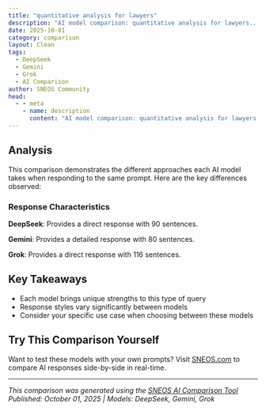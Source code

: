 ```yaml
---
title: "quantitative analysis for lawyers"
description: "AI model comparison: quantitative analysis for lawyers..."
date: 2025-10-01
category: comparison
layout: Clean
tags:
  - DeepSeek
  - Gemini
  - Grok
  - AI Comparison
author: SNEOS Community
head:
  - - meta
    - name: description
      content: "AI model comparison: quantitative analysis for lawyers..."
---
```


<ChatComparison
  title="quantitative analysis for lawyers"
  prompt="quantitative analysis for lawyers"
  :responses='{
    "DeepSeek": "Of course. This is an excellent topic. Quantitative analysis is no longer a niche skill for lawyers; it is becoming a core competency for effective legal practice, litigation strategy, and client advising.\n\nHere is a comprehensive quantitative analysis guide for lawyers, broken down into why it matters, key concepts, practical applications, and tools.\n\n### Why Should Lawyers Care About Quantitative Analysis?\n\n1.  **Fact-Based Litigation Strategy:** Move beyond anecdotes. Use data to predict case outcomes, assess the value of a settlement, and identify the most persuasive arguments for a particular judge or jury.\n2.  **E-Discovery and Document Review:** TAR (Technology-Assisted Review) uses predictive coding to identify relevant documents in massive datasets, drastically reducing time and cost.\n3.  **Damages and Valuation:** Calculate economic damages, intellectual property valuation, and business losses with precision, making your arguments more credible.\n4.  **Contract Analysis \u0026 Due Diligence:** Use AI and data analytics to review thousands of contracts to identify clauses, risks, and obligations during M\u0026A or compliance audits.\n5.  **Legal Operations:** Analyze internal data on billing, matter duration, and resource allocation to improve law firm or corporate legal department efficiency.\n6.  **Regulatory Compliance \u0026 Risk Assessment:** Model risks, analyze patterns of consumer complaints, or monitor transactions for potential fraud or anti-money laundering violations.\n\n---\n\n### Key Quantitative Concepts for Lawyers (The \u0022Toolkit\u0022)\n\nYou don\u0027t need to be a statistician, but you must be a sophisticated consumer of numbers.\n\n| Concept | What It Is | Legal Example \u0026 Why It Matters |\n| :--- | :--- | :--- |\n| **Descriptive Statistics** | Summarizing and describing the main features of a dataset. | **Mean (Average), Median, Mode, Range, Standard Deviation.** \u003Cbr\u003E**Example:** In an employment discrimination case, the *average* salary for men might be higher than for women, but the *median* might be similar. The mean can be skewed by a few very high salaries. Understanding the difference is crucial. |\n| **Inferential Statistics** | Using a sample of data to make conclusions about a larger population. | **Statistical Significance, Confidence Intervals, Regression Analysis.** \u003Cbr\u003E**Example:** An expert uses a regression model to show that, after controlling for experience and education (legitimate factors), race is a statistically significant predictor of lower promotion rates. This is powerful evidence of systemic bias. |\n| **Probability** | The likelihood of an event occurring. | **Conditional Probability, Bayes\u0027 Theorem.** \u003Cbr\u003E**Example:** What is the probability that a defendant is guilty, given that their DNA matches the crime scene? This requires understanding the underlying frequency of that DNA profile in the population, not just the match. |\n| **Data Visualization** | Presenting data in graphical format. | **Bar Charts, Line Graphs, Scatter Plots, Heat Maps.** \u003Cbr\u003E**Example:** A timeline of events in a complex financial fraud case is more easily understood by a jury as a clear line graph than as a 10-page narrative. |\n| **Correlation vs. Causation** | **Correlation:** Two things move together. \u003Cbr\u003E**Causation:** One thing *causes* the other. | **Example:** A study finds that ice cream sales and drowning deaths are correlated. Does ice cream cause drowning? No, a hidden third variable (hot weather) causes both. This is a classic mistake to spot in an opponent\u0027s argument. |\n\n---\n\n### Practical Applications in Different Practice Areas\n\n| Practice Area | Quantitative Application |\n| :--- | :--- |\n| **Intellectual Property** | Calculating reasonable royalty damages; analyzing patent landscapes to advise on filing strategy; using text analytics to compare trademarks. |\n| **Antitrust \u0026 Competition** | Defining relevant markets using economic data; analyzing pricing patterns for evidence of collusion; modeling the competitive effects of a merger. |\n| **Employment Law** | Conducting statistical analyses of hiring, pay, and promotion data to detect discrimination (disparate impact analysis). |\n| **Securities Litigation** | Using event studies to measure the impact of a corporate announcement (e.g., fraud revelation) on a company\u0027s stock price. |\n| **Tort \u0026 Personal Injury** | Calculating present and future economic losses (lost wages, medical costs) using actuarial tables and economic forecasts. |\n| **Criminal Law** | Challenging the reliability of forensic evidence (e.g., hair analysis, bite marks) using statistical base rates; analyzing crime data for sentencing arguments. |\n| **Corporate Law / M\u0026A** | Using data analytics for due diligence to review thousands of contracts for change-of-control clauses, indemnification terms, etc. |\n\n---\n\n### A Simple Framework for Conducting a Quantitative Analysis\n\n1.  **Define the Legal Question:** Start with the legal problem. Don\u0027t just collect data aimlessly.\n    *   *Example:* \u0022Did our client\u0027s termination rate for employees over 40 constitute age discrimination?\u0022\n\n2.  **Identify and Collect Data:** What data is needed to answer the question? This could be internal company records, public data, or data produced in discovery.\n    *   *Example:* Personnel files for all employees (age, department, performance ratings, termination status).\n\n3.  **Clean and Organize the Data:** Raw data is often messy. This step involves standardizing formats, dealing with missing entries, and structuring it for analysis.\n\n4.  **Analyze the Data:** Apply the appropriate quantitative tools from your toolkit.\n    *   *Example:* Calculate the termination rate for employees under 40 and over 40. Then, run a statistical test (like a chi-square test) to see if the difference is statistically significant.\n\n5.  **Interpret and Present the Results:** Translate the numbers back into a legal narrative. What story does the data tell? Create clear visualizations for a judge or jury.\n    *   *Example:* \u0022Your Honor, the data shows that employees over 40 were terminated at a rate of 15%, compared to just 3% for younger employees. A standard statistical test indicates there is less than a 1 in 1000 probability that this disparity occurred by random chance.\u0022\n\n---\n\n### Essential Tools \u0026 Software\n\n*   **For the Beginner:** **Microsoft Excel** is powerful enough for many basic analyses (pivot tables, charts, basic functions).\n*   **For the Serious Practitioner:** **Relativity** and **Everlaw** for e-discovery and TAR. **Tableau** or **Microsoft Power BI** for advanced data visualization.\n*   **For the Data-Savvy Law Firm:** **Python** and **R** are programming languages used for advanced statistical modeling and custom analysis. Often used by litigation consultants and experts.\n*   **AI-Powered Tools:** Platforms like **Kira Systems** or **Luminance** for contract analysis and due diligence.\n\n### Critical Caveats and Ethical Considerations\n\n*   **Garbage In, Garbage Out (GIGO):** The quality of your analysis is entirely dependent on the quality of your underlying data. Scrutinize your data sources.\n*   **Don\u0027t Mislead with Statistics:** It\u0027s easy to present data in a way that supports your bias. As an officer of the court, you have an ethical duty to be truthful. Understand the limitations of your analysis.\n*   **Know When to Hire an Expert:** A lawyer\u0027s role is to identify when a problem *requires* quantitative analysis and to manage the expert who performs it. You need to understand the expert\u0027s methodology well enough to defend it in court and to cross-examine the opposing expert effectively.\n\n**Conclusion:**\n\nFor the modern lawyer, quantitative analysis is a form of **powerful, fact-based lawyering.** It allows you to build stronger arguments, advise clients more effectively, and deconstruct your opponent\u0027s case with precision. Embracing this skillset is no longer optional for those who wish to practice at the highest level.",
    "Gemini": "Quantitative analysis (QA) for lawyers involves using numerical data and statistical methods to support legal arguments, make informed decisions, and assess potential risks. It\u0027s about turning raw data into actionable insights.\n\nHere\u0027s a breakdown of the key concepts and applications:\n\n**I. Core Concepts:**\n\n*   **Data Collection \u0026 Preparation:**\n    *   **Identifying Relevant Data:** The first step is determining what data is needed to answer a specific legal question or support an argument. This could include financial records, market data, demographic information, survey results, historical case outcomes, etc.\n    *   **Data Sources:** Lawyers might source data from:\n        *   Internal firm databases\n        *   Government agencies (e.g., Census Bureau, Bureau of Labor Statistics, SEC)\n        *   Industry associations\n        *   Private data vendors\n        *   Academic research\n        *   Social media (with caution and ethical considerations)\n    *   **Data Cleaning:** This involves correcting errors, handling missing values, and ensuring consistency across the dataset.\n    *   **Data Organization:** Data needs to be structured in a way that is suitable for analysis (e.g., spreadsheets, databases).\n\n*   **Descriptive Statistics:** Summarizing and describing the main features of the data.\n    *   **Measures of Central Tendency:** Mean (average), median (middle value), and mode (most frequent value).\n    *   **Measures of Dispersion:** Range, variance, standard deviation (how spread out the data is).\n    *   **Frequency Distributions:** Tables or graphs showing the frequency of different values in the data.\n\n*   **Inferential Statistics:** Drawing conclusions about a population based on a sample of data.\n    *   **Hypothesis Testing:** Formulating a hypothesis and using statistical tests (e.g., t-tests, chi-square tests, ANOVA) to determine if the evidence supports or rejects the hypothesis.  Example:  Testing whether there\u0027s a statistically significant difference in settlement amounts between cases with and without a certain piece of evidence.\n    *   **Confidence Intervals:** Estimating a range of values that is likely to contain the true population parameter.\n    *   **Regression Analysis:** Examining the relationship between variables.  Can be used to predict outcomes or identify factors that influence a particular variable.\n\n*   **Probability and Decision Theory:** Assessing the likelihood of events and making decisions under uncertainty.\n    *   **Probability Distributions:** Mathematical functions that describe the probability of different outcomes.\n    *   **Expected Value:** Calculating the average outcome, taking into account the probabilities of different events.\n    *   **Decision Trees:** Visual tools for analyzing complex decisions with multiple possible outcomes.\n    *   **Bayesian Analysis:**  Updating beliefs about the probability of an event based on new evidence.\n\n*   **Visualization:** Presenting data and analysis in a clear and compelling way using charts, graphs, and other visual aids.\n\n**II. Applications in Law:**\n\n*   **Litigation Support:**\n    *   **Damages Calculation:** Quantifying economic losses in personal injury, breach of contract, or intellectual property cases. This often involves forecasting lost profits, medical expenses, or future earnings.\n    *   **Statistical Evidence:** Presenting statistical data to support claims of discrimination, fraud, or market manipulation. Examples: proving disparate impact in employment discrimination cases or demonstrating a pattern of fraudulent billing practices.\n    *   **Jury Selection:** Analyzing demographic data and survey responses to identify potential jurors who are more or less likely to be sympathetic to a particular side.  (Ethical considerations are paramount here.)\n    *   **Expert Testimony:**  Critiquing the quantitative analysis performed by opposing experts and presenting alternative analyses.\n\n*   **Contract Law:**\n    *   **Risk Assessment:** Evaluating the potential financial risks and rewards associated with a contract.\n    *   **Performance Measurement:**  Tracking key performance indicators (KPIs) to ensure that a contract is being fulfilled.\n\n*   **Corporate Law:**\n    *   **Mergers and Acquisitions:** Analyzing financial data to assess the value of a company and the potential benefits of a merger.\n    *   **Securities Law:**  Detecting insider trading or other forms of market manipulation.\n\n*   **Regulatory Compliance:**\n    *   **Antitrust Law:** Analyzing market share data to determine whether a company is engaging in anticompetitive behavior.\n    *   **Environmental Law:**  Modeling the impact of pollution on the environment.\n\n*   **Criminal Law:**\n    *   **Forensic Statistics:**  Analyzing DNA evidence or other forensic data to assess the likelihood of a suspect\u0027s guilt.\n    *   **Risk Assessment:** Evaluating the risk of recidivism (reoffending) in sentencing decisions.\n\n*   **Legal Research:**\n    *   **Predictive Analytics:** Using data mining techniques to identify patterns in case law and predict the outcome of future cases.\n\n**III. Tools and Techniques:**\n\n*   **Spreadsheet Software:** Microsoft Excel is widely used for basic data analysis and visualization.\n*   **Statistical Software Packages:**\n    *   **SPSS:** A comprehensive statistical package with a user-friendly interface.\n    *   **SAS:** Another powerful statistical package, often used for complex data analysis.\n    *   **R:** A free, open-source programming language and software environment for statistical computing and graphics.  Highly versatile and popular in academic and research settings.\n    *   **Stata:**  Popular in economics and social sciences, particularly for regression analysis.\n*   **Programming Languages:**\n    *   **Python:**  Increasingly popular for data science, including data cleaning, analysis, and visualization.  Libraries like Pandas, NumPy, and Scikit-learn are widely used.\n*   **Data Visualization Tools:**\n    *   **Tableau:** A powerful data visualization tool that allows users to create interactive dashboards and reports.\n    *   **Power BI:** Microsoft\u0027s data visualization tool, integrated with Excel and other Microsoft products.\n\n**IV.  Ethical Considerations:**\n\n*   **Data Bias:**  Recognizing and addressing potential biases in the data.\n*   **Misleading Statistics:**  Avoiding the use of statistics in a way that is likely to mislead or confuse the jury.\n*   **Transparency:**  Clearly disclosing the methods and assumptions used in the analysis.\n*   **Competence:**  Ensuring that the analysis is performed by someone with the necessary expertise. Lawyers need to either develop sufficient quantitative skills or collaborate with qualified experts.\n*   **Privacy:** Protecting the privacy of individuals whose data is being analyzed.\n\n**V. Examples:**\n\n*   **Personal Injury Case:** Calculating lost wages and future medical expenses using statistical models based on the plaintiff\u0027s age, education, occupation, and medical condition.\n*   **Employment Discrimination Case:**  Using statistical analysis to show that a company\u0027s hiring practices have a disparate impact on a protected group.\n*   **Breach of Contract Case:**  Analyzing financial records to quantify the damages suffered by the plaintiff as a result of the defendant\u0027s breach.\n*   **Intellectual Property Case:** Using regression analysis to estimate the value of a patented invention.\n\n**VI. Learning Resources:**\n\n*   **Online Courses:**  Coursera, edX, Udemy, DataCamp offer courses in statistics, data analysis, and programming.  Look for courses specifically tailored to legal applications if possible.\n*   **Books:**  Many textbooks cover statistics and quantitative methods. Search for books that include examples from legal contexts.\n*   **Legal Journals:**  Some law reviews and journals publish articles on the use of quantitative methods in law.\n*   **Continuing Legal Education (CLE) Programs:**  Many bar associations and legal organizations offer CLE programs on quantitative analysis.\n\n**In summary:** Quantitative analysis is becoming increasingly important in the legal profession. Lawyers who have a basic understanding of quantitative methods are better equipped to analyze evidence, make informed decisions, and advocate for their clients.  It empowers lawyers to build stronger cases based on empirical evidence, rather than solely relying on anecdotal arguments.  Developing these skills, or partnering with quantitative experts, is becoming a competitive advantage in many areas of law.\n",
    "Grok": "Quantitative analysis for lawyers refers to the application of numerical, statistical, and data-driven methods to legal issues, decision-making, and case strategy. While law is often seen as a qualitative field, quantitative analysis is increasingly important in modern legal practice, especially in areas such as litigation, corporate law, intellectual property, and regulatory compliance. Below, I\u2019ll break down the concept, its relevance, methods, and practical applications for lawyers.\n\n---\n\n### What is Quantitative Analysis in Law?\nQuantitative analysis involves using data, mathematics, and statistical tools to analyze legal problems, evaluate risks, predict outcomes, and inform decisions. It contrasts with traditional legal analysis, which often relies on case law, statutes, and qualitative reasoning. Quantitative methods provide a systematic, evidence-based approach to complement legal judgment.\n\n---\n\n### Why is Quantitative Analysis Important for Lawyers?\n1. **Data-Driven Decision Making**:\n   - Lawyers increasingly deal with large volumes of data (e.g., e-discovery in litigation, financial records in corporate disputes). Quantitative tools help make sense of this data.\n   - It allows for objective assessments rather than relying solely on intuition or precedent.\n\n2. **Litigation Strategy and Risk Assessment**:\n   - Quantitative analysis can predict case outcomes based on historical data (e.g., success rates of similar cases or judges\u2019 ruling patterns).\n   - It helps assess settlement values by modeling potential damages or risks.\n\n3. **Regulatory and Compliance Needs**:\n   - In areas like antitrust or securities law, quantitative analysis is essential to evaluate market impacts, pricing behaviors, or financial misconduct.\n   - Lawyers working with data privacy or cybersecurity must analyze breach statistics, compliance costs, and risk probabilities.\n\n4. **Efficiency and Cost-Effectiveness**:\n   - Tools like predictive coding in e-discovery reduce the time and cost of reviewing documents.\n   - Quantitative methods help allocate resources effectively in large-scale legal projects.\n\n5. **Emerging Areas like Legal Tech**:\n   - The rise of legal analytics platforms (e.g., Ravel Law, Lex Machina) leverages quantitative data to provide insights into legal trends, judge behavior, and opposing counsel strategies.\n\n---\n\n### Key Quantitative Methods for Lawyers\n1. **Statistical Analysis**:\n   - Used to identify patterns or correlations in legal data. For example, analyzing sentencing disparities based on demographic factors.\n   - Helps in class action lawsuits to demonstrate systemic issues with statistical significance.\n\n2. **Regression Analysis**:\n   - Models relationships between variables, such as predicting the likelihood of winning a case based on factors like jurisdiction, case type, or legal team experience.\n   - Useful in damages calculation (e.g., lost profits in contract disputes).\n\n3. **Probability and Risk Assessment**:\n   - Estimating the likelihood of various outcomes (e.g., winning a case, regulatory approval, or patent infringement claims).\n   - Decision trees or Monte Carlo simulations can model risks in settlement vs. trial decisions.\n\n4. **Data Visualization**:\n   - Graphs, charts, and heatmaps to present complex data (e.g., financial fraud patterns) clearly to judges, juries, or clients.\n   - Visuals can simplify arguments in court or negotiations.\n\n5. **Machine Learning and Predictive Analytics**:\n   - Algorithms can predict case outcomes, identify relevant case law, or flag high-risk contracts.\n   - Tools like AI-driven document review systems reduce manual workloads in discovery.\n\n6. **Financial and Economic Modeling**:\n   - Essential in corporate law, mergers and acquisitions, or bankruptcy cases to evaluate financial health, valuation, or damages.\n   - Discounted cash flow (DCF) or cost-benefit analysis for settlements.\n\n---\n\n### Practical Applications in Legal Practice\n1. **Litigation**:\n   - **Case Outcome Prediction**: Tools like Lex Machina provide data on judge rulings, case durations, and win rates for specific types of cases.\n   - **E-Discovery**: Quantitative tools categorize and prioritize documents for review based on relevance scores.\n   - **Damages Calculation**: Statistical models estimate economic loss or punitive damages.\n\n2. **Corporate Law**:\n   - **Compliance Monitoring**: Analyze data to ensure adherence to regulations (e.g., anti-money laundering laws).\n   - **Contract Analysis**: Use data to assess risks in contract terms or predict breach likelihood.\n\n3. **Criminal Law**:\n   - **Sentencing Analysis**: Identify biases or disparities in sentencing using statistical data.\n   - **Forensic Accounting**: Analyze financial records quantitatively to uncover fraud or embezzlement.\n\n4. **Policy and Advocacy**:\n   - Lawyers working on public policy or civil rights use quantitative data to support arguments (e.g., demonstrating discriminatory impact in voting rights cases).\n\n5. **Intellectual Property**:\n   - Assess patent valuation or royalty rates using financial models.\n   - Analyze market data for trademark disputes or copyright infringement claims.\n\n---\n\n### Tools and Resources for Quantitative Analysis\n1. **Legal Analytics Platforms**:\n   - Lex Machina, Ravel Law, and Bloomberg Law provide data on case outcomes, judge behavior, and litigation trends.\n2. **Statistical Software**:\n   - SPSS, R, or Python for data analysis and modeling.\n   - Excel for basic calculations, pivot tables, and visualizations.\n3. **E-Discovery Software**:\n   - Relativity or Everlaw for document review using predictive coding.\n4. **Visualization Tools**:\n   - Tableau or Power BI to create compelling data presentations for court or client meetings.\n\n---\n\n### Challenges and Limitations\n1. **Data Quality and Availability**:\n   - Legal data can be incomplete, inconsistent, or biased, affecting analysis reliability.\n   - Access to comprehensive datasets (e.g., court rulings) may be limited or costly.\n\n2. **Ethical Concerns**:\n   - Over-reliance on quantitative predictions may lead to mechanized decision-making, ignoring nuances of human judgment or fairness.\n   - Bias in algorithms (e.g., in predictive policing tools) can perpetuate inequities.\n\n3. **Skill Gap**:\n   - Many lawyers lack training in statistics or data science, necessitating collaboration with experts or upskilling.\n   - Misinterpretation of data can lead to flawed conclusions.\n\n4. **Judicial Acceptance**:\n   - Courts may be skeptical of quantitative evidence if not presented clearly or if methodology is questioned.\n   - Lawyers must be prepared to explain statistical concepts to non-expert audiences.\n\n---\n\n### How Lawyers Can Develop Quantitative Analysis Skills\n1. **Education and Training**:\n   - Take courses in statistics, data analysis, or legal analytics (many law schools now offer such programs).\n   - Online platforms like Coursera or edX provide accessible training in stats and data science.\n\n2. **Collaboration**:\n   - Work with data scientists, economists, or forensic accountants for complex cases.\n   - Hire consultants for specialized quantitative tasks like damages modeling.\n\n3. **Leverage Technology**:\n   - Adopt legal tech tools and analytics platforms to integrate quantitative insights into practice.\n   - Stay updated on AI and machine learning trends in law.\n\n4. **Practical Application**:\n   - Start small by using basic tools like Excel for financial analysis or case tracking.\n   - Gradually incorporate more advanced methods as familiarity grows.\n\n---\n\n### Conclusion\nQuantitative analysis is transforming the legal profession by enabling lawyers to make more informed, efficient, and strategic decisions. While it does not replace traditional legal reasoning, it serves as a powerful complement, especially in data-intensive areas of law. Lawyers who embrace these tools and skills will be better equipped to handle complex cases, advise clients effectively, and stay competitive in an increasingly tech-driven field.\n\nIf you\u2019re looking for specific resources, case studies, or tools to get started, let me know! I can also dive deeper into a particular area like litigation analytics or financial modeling for legal purposes."
  }'
  published-date="23:10"
/>

## Analysis

This comparison demonstrates the different approaches each AI model takes when responding to the same prompt. Here are the key differences observed:

### Response Characteristics

**DeepSeek**: Provides a direct response with 90 sentences. 

**Gemini**: Provides a detailed response with 80 sentences. 

**Grok**: Provides a direct response with 116 sentences. 

## Key Takeaways

- Each model brings unique strengths to this type of query
- Response styles vary significantly between models
- Consider your specific use case when choosing between these models

## Try This Comparison Yourself

Want to test these models with your own prompts? Visit [SNEOS.com](https://sneos.com) to compare AI responses side-by-side in real-time.

---

*This comparison was generated using the [SNEOS AI Comparison Tool](https://sneos.com)*
*Published: October 01, 2025 | Models: DeepSeek, Gemini, Grok*
